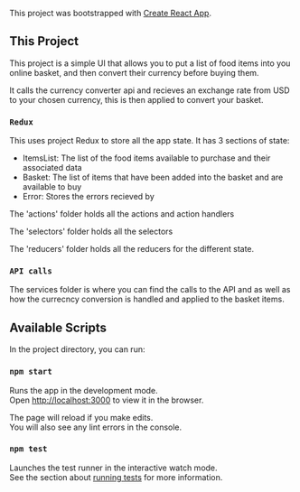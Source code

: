 This project was bootstrapped with [Create React App](https://github.com/facebook/create-react-app).
## This Project

This project is a simple UI that allows you to put a list of food items into you online basket, and then convert their currency before buying them.

It calls the currency converter api and recieves an exchange rate from USD to your chosen currency, this is then applied to convert your basket.

### `Redux`

This uses project Redux to store all the app state. It has 3 sections of state:

-   ItemsList: The list of the food items available to purchase and their associated data
-   Basket: The list of items that have been added into the basket and are available to buy
-   Error: Stores the errors recieved by 

The 'actions' folder holds all the actions and action handlers

The 'selectors' folder holds all the selectors

The 'reducers' folder holds all the reducers for the different state.

### `API calls`

The services folder is where you can find the calls to the API and as well as how the currecncy conversion is handled and applied to the basket items. 

## Available Scripts

In the project directory, you can run:

### `npm start`

Runs the app in the development mode.<br />
Open [http://localhost:3000](http://localhost:3000) to view it in the browser.

The page will reload if you make edits.<br />
You will also see any lint errors in the console.

### `npm test`

Launches the test runner in the interactive watch mode.<br />
See the section about [running tests](https://facebook.github.io/create-react-app/docs/running-tests) for more information.